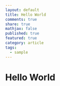 ```yaml
---
layout: default
title: Hello World
comments: true
share: true
mathjax: false
published: true
featured: true
category: article
tags:
  - sample
---
```

# Hello World
